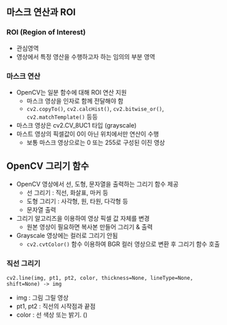 ## 마스크 연산과 ROI
### ROI (Region of Interest)
- 관심영역
- 영상에서 특정 영산을 수행하고자 하는 임의의 부분 영역

### 마스크 연산
- OpenCV는 일분 함수에 대해 ROI 연산 지원
    - 마스크 영상을 인자로 함께 전달해야 함
    - `cv2.copyTo()`, `cv2.calcHist()`, `cv2.bitwise_or()`, `cv2.matchTemplate()` 등등 
- 마스크 영상은 cv2.CV_8UC1 타입 (grayscale)
- 마스트 영상의 픽셀값이 0이 아닌 위치에서만 연산이 수행
    - 보통 마스크 영상으로는 0 또는 255로 구성된 이진 영상


## OpenCV 그리기 함수
- OpenCV 영상에서 선, 도형, 문자열을 출력하는 그리기 함수 제공
    - 선 그리기 : 직선, 화살표, 마커 등
    - 도형 그리기 : 사각형, 원, 타원, 다각형 등
    - 문자열 출력
- 그리기 알고리즈을 이용하여 영상 픽셀 값 자체를 변경
    - 원본 영상이 필요하면 복사본 만들어 그리기 & 출력
- Grayscale 영상에는 컬러로 그리기 안됨
    - `cv2.cvtColor()` 함수 이용하여 BGR 컬러 영상으로 변환 후 그리기 함수 호출 

### 직선 그리기
`cv2.line(img, pt1, pt2, color, thickness=None, lineType=None, shift=None) -> img`
- img : 그림 그릴 영상
- pt1, pt2 : 직선의 시작점과 끝점
- color : 선 색상 또는 밝기. () 